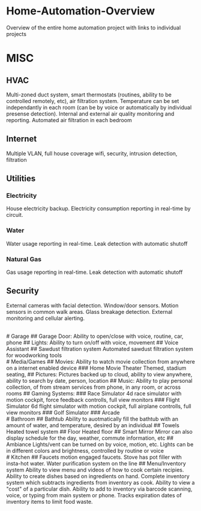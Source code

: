 # Home-Automation-Overview
Overview of the entire home automation project with links to individual projects

# MISC
## HVAC
Multi-zoned duct system, smart thermostats (routines, ability to be controlled remotely, etc), air filtration system.  Temperature can be set independantly in each room (can be by voice or automatically by individual presense detection).  Internal and external air quality monitoring and reporting.  Automated air filtration in each bedroom
## Internet
Multiple VLAN, full house coverage wifi, security, intrusion detection, filtration
## Utilities
### Electricity
House electricity backup.  Electricity consumption reporting in real-time by circuit.
### Water
Water usage reporting in real-time.  Leak detection with automatic shutoff
### Natural Gas
Gas usage reporting in real-time.   Leak detection with automatic shutoff
## Security
External cameras with facial detection.  Window/door sensors. Motion sensors in common walk areas.  Glass breakage detection.  External monitoring and cellular alerting.  

<br>
# Garage
## Garage Door:  
Ability to open/close with voice, routine, car, phone
## Lights:  
Ability to turn on/off with voice, movement
## Voice Assistant
## Sawdust filtration system
Automated sawdust filtration system for woodworking tools

<br>
# Media/Games
## Movies:  
Ability to watch movie collection from anywhere on a internet enabled device
### Home Movie Theater
Themed, stadium seating, 
## Pictures:  
Pictures backed up to cloud, ability to view anywhere, ability to search by date, person, location
## Music:
Ability to play personal collection, of from stream services from phone, in any room, or across rooms
## Gaming Systems:
### Race Simulator
4d race simulator with motion cockpit, force feedback controlls, full view monitors
### Flight Simulator
6d flight simulator with motion cockpit, full airplane controlls, full view monitors
### Golf Simulator
### Arcade

<br>
# Bathroom
## Bathtub
Ability to auotmatically fill the bathtub with an amount of water, and temperature, desired by an individual
## Towels
Heated towel system
## Floor
Heated floor
## Smart Mirror
Mirror can also display schedule for the day, weather, commute information, etc
## Ambiance
Lights/vent can be turned on by voice, motion, etc.  Lights can be in different colors and brightness, controlled by routine or voice

<br>
# Kitchen
## Faucets
motion engaged faucets.  Stove has pot filler with insta-hot water.  Water purification system on the line
## Menu/Inventory system
Ability to view menu and videos of how to cook certain recipies.  Ability to create dishes based on ingredients on hand.  Complete inventory system which subtracts ingredients from inventory as cook.  Ability to view a "cost" of a particular dish.  Ability to add to inventory via barcode scanning, voice, or typing from main system or phone.  Tracks expiration dates of inventory items to limit food waste.  
